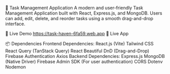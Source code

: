 📝 Task Management Application
A modern and user-friendly Task Management Application built with React, Express.js, and MongoDB. Users can add, edit, delete, and reorder tasks using a smooth drag-and-drop interface.

🚀 Live Demo   https://task-haven-6fa59.web.app
🔗 Live App

📦 Dependencies
Frontend Dependencies:
React.js (Vite)
Tailwind CSS
React Query (TanStack Query)
React Beautiful DnD (Drag-and-Drop)
Firebase Authentication
Axios
Backend Dependencies:
Express.js
MongoDB (Native Driver)
Firebase Admin SDK (For user authentication)
CORS
Dotenv
Nodemon